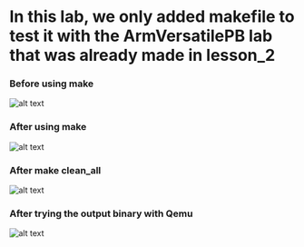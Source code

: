 # In this lab, we only added makefile to test it with the ArmVersatilePB lab that was already made in lesson_2

### Before using make
![alt text](<Lab1_versatilepb_UART_with_makefile/screenshots/1. Before using make.png>)


### After using make
![alt text](<Lab1_versatilepb_UART_with_makefile/screenshots/2. After usign make.png>)


### After make clean_all
![alt text](<Lab1_versatilepb_UART_with_makefile/screenshots/3. After make clean_all.png>)


### After trying the output binary with Qemu
![alt text](<Lab1_versatilepb_UART_with_makefile/screenshots/4. After trying the output binary with Qemu.png>)


